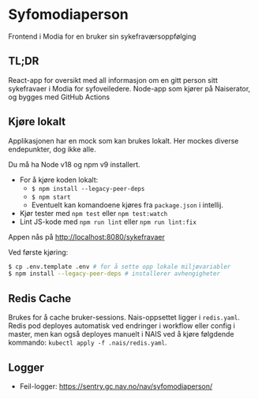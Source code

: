 # Syfomodiaperson

Frontend i Modia for en bruker sin sykefraværsoppfølging

## TL;DR

React-app for oversikt med all informasjon om en gitt person sitt sykefravaer i Modia for syfoveiledere.
Node-app som kjører på Naiserator, og bygges med GitHub Actions

## Kjøre lokalt

Applikasjonen har en mock som kan brukes lokalt. Her mockes diverse endepunkter, dog ikke alle.

Du må ha Node v18 og npm v9 installert.

- For å kjøre koden lokalt:
  - `$ npm install --legacy-peer-deps`
  - `$ npm start`
  - Eventuelt kan komandoene kjøres fra `package.json` i intellij.
- Kjør tester med `npm test` eller `npm test:watch`
- Lint JS-kode med `npm run lint` eller `npm run lint:fix`

Appen nås på [http://localhost:8080/sykefravaer](http://localhost:8080/sykefravaer)

Ved første kjøring:

```sh
$ cp .env.template .env # for å sette opp lokale miljøvariabler
$ npm install --legacy-peer-deps # installerer avhengigheter
```

## Redis Cache

Brukes for å cache bruker-sessions. Nais-oppsettet ligger i `redis.yaml`.
Redis pod deployes automatisk ved endringer i workflow eller config i master, men kan også deployes manuelt i NAIS ved å kjøre følgdende kommando: `kubectl apply -f .nais/redis.yaml`.

## Logger

- Feil-logger: https://sentry.gc.nav.no/nav/syfomodiaperson/
